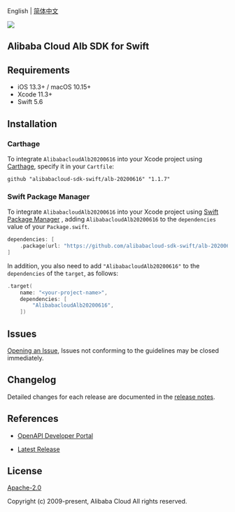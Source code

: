 English | [简体中文](README-CN.md)

![](https://aliyunsdk-pages.alicdn.com/icons/AlibabaCloud.svg)

## Alibaba Cloud Alb SDK for Swift

## Requirements

- iOS 13.3+ / macOS 10.15+
- Xcode 11.3+
- Swift 5.6

## Installation

### Carthage

To integrate `AlibabacloudAlb20200616` into your Xcode project using [Carthage](https://github.com/Carthage/Carthage), specify it in your `Cartfile`:

```ogdl
github "alibabacloud-sdk-swift/alb-20200616" "1.1.7"
```

### Swift Package Manager

To integrate `AlibabacloudAlb20200616` into your Xcode project using [Swift Package Manager](https://swift.org/package-manager/) , adding `AlibabacloudAlb20200616` to the `dependencies` value of your `Package.swift`.

```swift
dependencies: [
    .package(url: "https://github.com/alibabacloud-sdk-swift/alb-20200616.git", from: "1.1.7")
]
```

In addition, you also need to add `"AlibabacloudAlb20200616"` to the `dependencies` of the `target`, as follows:

```swift
.target(
    name: "<your-project-name>",
    dependencies: [
        "AlibabacloudAlb20200616",
    ])
```

## Issues

[Opening an Issue](https://github.com/alibabacloud-sdk-swift/alb-20200616/issues/new), Issues not conforming to the guidelines may be closed immediately.

## Changelog

Detailed changes for each release are documented in the [release notes](./ChangeLog.txt).

## References

* [OpenAPI Developer Portal](https://next.api.alibabacloud.com/home)
- [Latest Release](https://github.com/alibabacloud-sdk-swift/alb-20200616)

## License

[Apache-2.0](http://www.apache.org/licenses/LICENSE-2.0)

Copyright (c) 2009-present, Alibaba Cloud All rights reserved.
